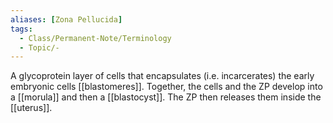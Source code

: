 ```yaml
---
aliases: [Zona Pellucida]
tags:
  - Class/Permanent-Note/Terminology
  - Topic/-
---
```


A glycoprotein layer of cells that encapsulates (i.e. incarcerates) the early embryonic cells [[blastomeres]]. Together, the cells and the ZP develop into a [[morula]] and then a [[blastocyst]]. The ZP then releases them inside the [[uterus]].